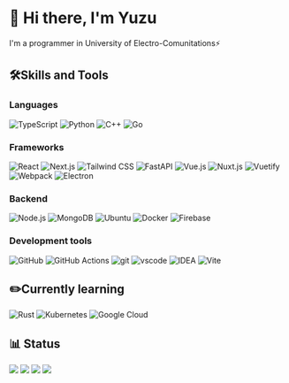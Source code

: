 # 👋 Hi there, I'm Yuzu

I'm a programmer in University of Electro-Comunitations⚡️

## 🛠Skills and Tools

### Languages

![TypeScript](https://img.shields.io/badge/-TypeScript-3178C6?style=flat&logo=typescript&logoColor=white)
![Python](https://img.shields.io/badge/-Python-3776AB?style=flat&logo=python&logoColor=white)
![C++](https://img.shields.io/badge/-C++-00599C?style=flat&logo=c%2B%2B&logoColor=white)
![Go](https://img.shields.io/badge/-Go-00ADD8?style=flat&logo=go&logoColor=white)

### Frameworks

![React](https://img.shields.io/badge/-React-61DAFB?style=flat&logo=react&logoColor=white)
![Next.js](https://img.shields.io/badge/-Next.js-000000?style=flat&logo=next.js&logoColor=white)
![Tailwind CSS](https://img.shields.io/badge/-Tailwind_CSS-06B6D4?style=flat&logo=tailwind-css&logoColor=white)
![FastAPI](https://img.shields.io/badge/-FastAPI-009688?style=flat&logo=fastapi&logoColor=white)
![Vue.js](https://img.shields.io/badge/-Vue.js-4FC08D?style=flat&logo=vue.js&logoColor=white)
![Nuxt.js](https://img.shields.io/badge/-Nuxt.js-00C58E?style=flat&logo=nuxt.js&logoColor=white)
![Vuetify](https://img.shields.io/badge/-Vuetify-1867C0?style=flat&logo=vuetify&logoColor=white)
![Webpack](https://img.shields.io/badge/-Webpack-8DD6F9?style=flat&logo=webpack&logoColor=white)
![Electron](https://img.shields.io/badge/-Electron-47848F?style=flat&logo=electron&logoColor=white)

### Backend

![Node.js](https://img.shields.io/badge/-Node.js-339933?style=flat&logo=node.js&logoColor=white)
![MongoDB](https://img.shields.io/badge/-MongoDB-47A248?style=flat&logo=mongodb&logoColor=white)
![Ubuntu](https://img.shields.io/badge/-Ubuntu-E95420?style=flat&logo=ubuntu&logoColor=white)
![Docker](https://img.shields.io/badge/-Docker-2496ED?style=flat&logo=docker&logoColor=white)
![Firebase](https://img.shields.io/badge/-Firebase-FFCA28?style=flat&logo=firebase&logoColor=white)

### Development tools

![GitHub](https://img.shields.io/badge/-GitHub-181717?style=flat&logo=github&logoColor=white)
![GitHub Actions](https://img.shields.io/badge/-GitHub_Actions-2088FF?style=flat&logo=github-actions&logoColor=white)
![git](https://img.shields.io/badge/-git-F05032?style=flat&logo=git&logoColor=white)
![vscode](https://img.shields.io/badge/-vscode-007ACC?style=flat&logo=visual-studio-code&logoColor=white)
![IDEA](https://img.shields.io/badge/-IDEA-000000?style=flat&logo=intellij-idea&logoColor=white)
![Vite](https://img.shields.io/badge/-Vite-646CFF?style=flat&logo=vite&logoColor=white)

## ✏️Currently learning

![Rust](https://img.shields.io/badge/-Rust-000000?style=flat&logo=rust&logoColor=white)
![Kubernetes](https://img.shields.io/badge/-Kubernetes-326CE5?style=flat&logo=kubernetes&logoColor=white)
![Google Cloud](https://img.shields.io/badge/-Google_Could-4285F4?style=flat&logo=google-cloud&logoColor=white)

## 📊 Status

![](http://github-profile-summary-cards.vercel.app/api/cards/stats?username=Yz4230&theme=github)
![](http://github-profile-summary-cards.vercel.app/api/cards/productive-time?username=Yz4230&theme=github&utcOffset=9)
![](http://github-profile-summary-cards.vercel.app/api/cards/repos-per-language?username=Yz4230&theme=github)
![](http://github-profile-summary-cards.vercel.app/api/cards/most-commit-language?username=Yz4230&theme=github)

